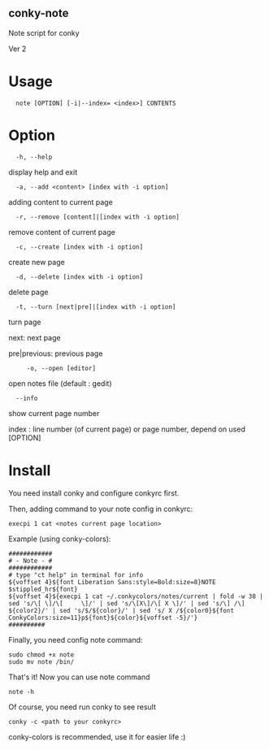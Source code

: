 ## conky-note

Note script for conky

Ver 2


# Usage
   
      note [OPTION] [-i|--index= <index>] CONTENTS


# Option

      -h, --help

display help and exit
      
      -a, --add <content> [index with -i option]

adding content to current page
      
      -r, --remove [content]|[index with -i option]

remove content of current page
      
      -c, --create [index with -i option]

create new page
  
      -d, --delete [index with -i option]

delete page
    
      -t, --turn [next|pre]|[index with -i option]

turn page
  
   next: next page
    
   pre|previous: previous page
  
         -o, --open [editor]

open notes file (default : gedit)
  
      --info

show current page number
  
  index : line number (of current page) or page number, depend on used [OPTION]
      
      

# Install

You need install conky and configure conkyrc first.

Then, adding command to your note config in conkyrc:

    execpi 1 cat <notes current page location>
    
Example (using conky-colors):


    ############
    # - Note - #
    ############
    # type "ct help" in terminal for info
    ${voffset 4}${font Liberation Sans:style=Bold:size=8}NOTE $stippled_hr${font}
    ${voffset 4}${execpi 1 cat ~/.conkycolors/notes/current | fold -w 38 | sed 's/\[ \]/\[     \]/' | sed 's/\[X\]/\[ X \]/' | sed 's/\] /\] ${color2}/' | sed 's/$/${color}/' | sed 's/ X /${color0}${font ConkyColors:size=11}p${font}${color}${voffset -5}/'}
    ##########
  

Finally, you need config note command:

    sudo chmod +x note
    sudo mv note /bin/

That's it! Now you can use note command

    note -h
    
Of course, you need run conky to see result

    conky -c <path to your conkyrc>
    
conky-colors is recommended, use it for easier life :)


